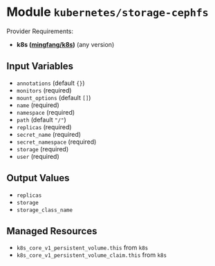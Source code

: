 
# Module `kubernetes/storage-cephfs`

Provider Requirements:
* **k8s ([mingfang/k8s](https://registry.terraform.io/providers/mingfang/k8s/latest))** (any version)

## Input Variables
* `annotations` (default `{}`)
* `monitors` (required)
* `mount_options` (default `[]`)
* `name` (required)
* `namespace` (required)
* `path` (default `"/"`)
* `replicas` (required)
* `secret_name` (required)
* `secret_namespace` (required)
* `storage` (required)
* `user` (required)

## Output Values
* `replicas`
* `storage`
* `storage_class_name`

## Managed Resources
* `k8s_core_v1_persistent_volume.this` from `k8s`
* `k8s_core_v1_persistent_volume_claim.this` from `k8s`

